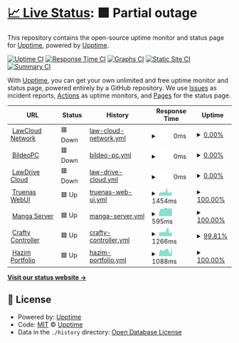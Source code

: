 # [📈 Live Status](https://uptime.lawcloud.page): <!--live status--> **🟧 Partial outage**

This repository contains the open-source uptime monitor and status page for [Upptime](https://upptime.js.org), powered by [Upptime](https://github.com/upptime/upptime).

[![Uptime CI](https://github.com/TheBlankness/uptime-lawcloud/workflows/Uptime%20CI/badge.svg)](https://github.com/TheBlankness/uptime-lawcloud/actions?query=workflow%3A%22Uptime+CI%22)
[![Response Time CI](https://github.com/TheBlankness/uptime-lawcloud/workflows/Response%20Time%20CI/badge.svg)](https://github.com/TheBlankness/uptime-lawcloud/actions?query=workflow%3A%22Response+Time+CI%22)
[![Graphs CI](https://github.com/TheBlankness/uptime-lawcloud/workflows/Graphs%20CI/badge.svg)](https://github.com/TheBlankness/uptime-lawcloud/actions?query=workflow%3A%22Graphs+CI%22)
[![Static Site CI](https://github.com/TheBlankness/uptime-lawcloud/workflows/Static%20Site%20CI/badge.svg)](https://github.com/TheBlankness/uptime-lawcloud/actions?query=workflow%3A%22Static+Site+CI%22)
[![Summary CI](https://github.com/TheBlankness/uptime-lawcloud/workflows/Summary%20CI/badge.svg)](https://github.com/TheBlankness/uptime-lawcloud/actions?query=workflow%3A%22Summary+CI%22)

With [Upptime](https://upptime.js.org), you can get your own unlimited and free uptime monitor and status page, powered entirely by a GitHub repository. We use [Issues](https://github.com/upptime/upptime/issues) as incident reports, [Actions](https://github.com/TheBlankness/uptime-lawcloud/actions) as uptime monitors, and [Pages](https://lawcloud.page) for the status page.

<!--start: status pages-->
<!-- This summary is generated by Upptime (https://github.com/upptime/upptime) -->
<!-- Do not edit this manually, your changes will be overwritten -->
<!-- prettier-ignore -->
| URL | Status | History | Response Time | Uptime |
| --- | ------ | ------- | ------------- | ------ |
| <img alt="" src="https://icons.duckduckgo.com/ip3/null.ico" height="13"> [LawCloud Network](jomcloud.com) | 🟥 Down | [law-cloud-network.yml](https://github.com/TheBlankness/uptime-lawcloud/commits/HEAD/history/law-cloud-network.yml) | <details><summary><img alt="Response time graph" src="./graphs/law-cloud-network/response-time-week.png" height="20"> 0ms</summary><br><a href="https://uptime.jomcloud.com/history/law-cloud-network"><img alt="Response time 1687" src="https://img.shields.io/endpoint?url=https%3A%2F%2Fraw.githubusercontent.com%2FTheBlankness%2Fuptime-lawcloud%2FHEAD%2Fapi%2Flaw-cloud-network%2Fresponse-time.json"></a><br><a href="https://uptime.jomcloud.com/history/law-cloud-network"><img alt="24-hour response time 0" src="https://img.shields.io/endpoint?url=https%3A%2F%2Fraw.githubusercontent.com%2FTheBlankness%2Fuptime-lawcloud%2FHEAD%2Fapi%2Flaw-cloud-network%2Fresponse-time-day.json"></a><br><a href="https://uptime.jomcloud.com/history/law-cloud-network"><img alt="7-day response time 0" src="https://img.shields.io/endpoint?url=https%3A%2F%2Fraw.githubusercontent.com%2FTheBlankness%2Fuptime-lawcloud%2FHEAD%2Fapi%2Flaw-cloud-network%2Fresponse-time-week.json"></a><br><a href="https://uptime.jomcloud.com/history/law-cloud-network"><img alt="30-day response time 0" src="https://img.shields.io/endpoint?url=https%3A%2F%2Fraw.githubusercontent.com%2FTheBlankness%2Fuptime-lawcloud%2FHEAD%2Fapi%2Flaw-cloud-network%2Fresponse-time-month.json"></a><br><a href="https://uptime.jomcloud.com/history/law-cloud-network"><img alt="1-year response time 1687" src="https://img.shields.io/endpoint?url=https%3A%2F%2Fraw.githubusercontent.com%2FTheBlankness%2Fuptime-lawcloud%2FHEAD%2Fapi%2Flaw-cloud-network%2Fresponse-time-year.json"></a></details> | <details><summary><a href="https://uptime.jomcloud.com/history/law-cloud-network">0.00%</a></summary><a href="https://uptime.jomcloud.com/history/law-cloud-network"><img alt="All-time uptime 31.71%" src="https://img.shields.io/endpoint?url=https%3A%2F%2Fraw.githubusercontent.com%2FTheBlankness%2Fuptime-lawcloud%2FHEAD%2Fapi%2Flaw-cloud-network%2Fuptime.json"></a><br><a href="https://uptime.jomcloud.com/history/law-cloud-network"><img alt="24-hour uptime 0.00%" src="https://img.shields.io/endpoint?url=https%3A%2F%2Fraw.githubusercontent.com%2FTheBlankness%2Fuptime-lawcloud%2FHEAD%2Fapi%2Flaw-cloud-network%2Fuptime-day.json"></a><br><a href="https://uptime.jomcloud.com/history/law-cloud-network"><img alt="7-day uptime 0.00%" src="https://img.shields.io/endpoint?url=https%3A%2F%2Fraw.githubusercontent.com%2FTheBlankness%2Fuptime-lawcloud%2FHEAD%2Fapi%2Flaw-cloud-network%2Fuptime-week.json"></a><br><a href="https://uptime.jomcloud.com/history/law-cloud-network"><img alt="30-day uptime 0.00%" src="https://img.shields.io/endpoint?url=https%3A%2F%2Fraw.githubusercontent.com%2FTheBlankness%2Fuptime-lawcloud%2FHEAD%2Fapi%2Flaw-cloud-network%2Fuptime-month.json"></a><br><a href="https://uptime.jomcloud.com/history/law-cloud-network"><img alt="1-year uptime 31.71%" src="https://img.shields.io/endpoint?url=https%3A%2F%2Fraw.githubusercontent.com%2FTheBlankness%2Fuptime-lawcloud%2FHEAD%2Fapi%2Flaw-cloud-network%2Fuptime-year.json"></a></details>
| <img alt="" src="https://icons.duckduckgo.com/ip3/null.ico" height="13"> [BildeoPC](www.bildeopc.com) | 🟥 Down | [bildeo-pc.yml](https://github.com/TheBlankness/uptime-lawcloud/commits/HEAD/history/bildeo-pc.yml) | <details><summary><img alt="Response time graph" src="./graphs/bildeo-pc/response-time-week.png" height="20"> 0ms</summary><br><a href="https://uptime.jomcloud.com/history/bildeo-pc"><img alt="Response time 1088" src="https://img.shields.io/endpoint?url=https%3A%2F%2Fraw.githubusercontent.com%2FTheBlankness%2Fuptime-lawcloud%2FHEAD%2Fapi%2Fbildeo-pc%2Fresponse-time.json"></a><br><a href="https://uptime.jomcloud.com/history/bildeo-pc"><img alt="24-hour response time 0" src="https://img.shields.io/endpoint?url=https%3A%2F%2Fraw.githubusercontent.com%2FTheBlankness%2Fuptime-lawcloud%2FHEAD%2Fapi%2Fbildeo-pc%2Fresponse-time-day.json"></a><br><a href="https://uptime.jomcloud.com/history/bildeo-pc"><img alt="7-day response time 0" src="https://img.shields.io/endpoint?url=https%3A%2F%2Fraw.githubusercontent.com%2FTheBlankness%2Fuptime-lawcloud%2FHEAD%2Fapi%2Fbildeo-pc%2Fresponse-time-week.json"></a><br><a href="https://uptime.jomcloud.com/history/bildeo-pc"><img alt="30-day response time 0" src="https://img.shields.io/endpoint?url=https%3A%2F%2Fraw.githubusercontent.com%2FTheBlankness%2Fuptime-lawcloud%2FHEAD%2Fapi%2Fbildeo-pc%2Fresponse-time-month.json"></a><br><a href="https://uptime.jomcloud.com/history/bildeo-pc"><img alt="1-year response time 1018" src="https://img.shields.io/endpoint?url=https%3A%2F%2Fraw.githubusercontent.com%2FTheBlankness%2Fuptime-lawcloud%2FHEAD%2Fapi%2Fbildeo-pc%2Fresponse-time-year.json"></a></details> | <details><summary><a href="https://uptime.jomcloud.com/history/bildeo-pc">0.00%</a></summary><a href="https://uptime.jomcloud.com/history/bildeo-pc"><img alt="All-time uptime 54.15%" src="https://img.shields.io/endpoint?url=https%3A%2F%2Fraw.githubusercontent.com%2FTheBlankness%2Fuptime-lawcloud%2FHEAD%2Fapi%2Fbildeo-pc%2Fuptime.json"></a><br><a href="https://uptime.jomcloud.com/history/bildeo-pc"><img alt="24-hour uptime 0.00%" src="https://img.shields.io/endpoint?url=https%3A%2F%2Fraw.githubusercontent.com%2FTheBlankness%2Fuptime-lawcloud%2FHEAD%2Fapi%2Fbildeo-pc%2Fuptime-day.json"></a><br><a href="https://uptime.jomcloud.com/history/bildeo-pc"><img alt="7-day uptime 0.00%" src="https://img.shields.io/endpoint?url=https%3A%2F%2Fraw.githubusercontent.com%2FTheBlankness%2Fuptime-lawcloud%2FHEAD%2Fapi%2Fbildeo-pc%2Fuptime-week.json"></a><br><a href="https://uptime.jomcloud.com/history/bildeo-pc"><img alt="30-day uptime 0.00%" src="https://img.shields.io/endpoint?url=https%3A%2F%2Fraw.githubusercontent.com%2FTheBlankness%2Fuptime-lawcloud%2FHEAD%2Fapi%2Fbildeo-pc%2Fuptime-month.json"></a><br><a href="https://uptime.jomcloud.com/history/bildeo-pc"><img alt="1-year uptime 42.30%" src="https://img.shields.io/endpoint?url=https%3A%2F%2Fraw.githubusercontent.com%2FTheBlankness%2Fuptime-lawcloud%2FHEAD%2Fapi%2Fbildeo-pc%2Fuptime-year.json"></a></details>
| <img alt="" src="https://icons.duckduckgo.com/ip3/null.ico" height="13"> [LawDrive Cloud](lawdrive.jomcloud.com) | 🟥 Down | [law-drive-cloud.yml](https://github.com/TheBlankness/uptime-lawcloud/commits/HEAD/history/law-drive-cloud.yml) | <details><summary><img alt="Response time graph" src="./graphs/law-drive-cloud/response-time-week.png" height="20"> 0ms</summary><br><a href="https://uptime.jomcloud.com/history/law-drive-cloud"><img alt="Response time 1313" src="https://img.shields.io/endpoint?url=https%3A%2F%2Fraw.githubusercontent.com%2FTheBlankness%2Fuptime-lawcloud%2FHEAD%2Fapi%2Flaw-drive-cloud%2Fresponse-time.json"></a><br><a href="https://uptime.jomcloud.com/history/law-drive-cloud"><img alt="24-hour response time 0" src="https://img.shields.io/endpoint?url=https%3A%2F%2Fraw.githubusercontent.com%2FTheBlankness%2Fuptime-lawcloud%2FHEAD%2Fapi%2Flaw-drive-cloud%2Fresponse-time-day.json"></a><br><a href="https://uptime.jomcloud.com/history/law-drive-cloud"><img alt="7-day response time 0" src="https://img.shields.io/endpoint?url=https%3A%2F%2Fraw.githubusercontent.com%2FTheBlankness%2Fuptime-lawcloud%2FHEAD%2Fapi%2Flaw-drive-cloud%2Fresponse-time-week.json"></a><br><a href="https://uptime.jomcloud.com/history/law-drive-cloud"><img alt="30-day response time 0" src="https://img.shields.io/endpoint?url=https%3A%2F%2Fraw.githubusercontent.com%2FTheBlankness%2Fuptime-lawcloud%2FHEAD%2Fapi%2Flaw-drive-cloud%2Fresponse-time-month.json"></a><br><a href="https://uptime.jomcloud.com/history/law-drive-cloud"><img alt="1-year response time 1321" src="https://img.shields.io/endpoint?url=https%3A%2F%2Fraw.githubusercontent.com%2FTheBlankness%2Fuptime-lawcloud%2FHEAD%2Fapi%2Flaw-drive-cloud%2Fresponse-time-year.json"></a></details> | <details><summary><a href="https://uptime.jomcloud.com/history/law-drive-cloud">0.00%</a></summary><a href="https://uptime.jomcloud.com/history/law-drive-cloud"><img alt="All-time uptime 50.13%" src="https://img.shields.io/endpoint?url=https%3A%2F%2Fraw.githubusercontent.com%2FTheBlankness%2Fuptime-lawcloud%2FHEAD%2Fapi%2Flaw-drive-cloud%2Fuptime.json"></a><br><a href="https://uptime.jomcloud.com/history/law-drive-cloud"><img alt="24-hour uptime 0.00%" src="https://img.shields.io/endpoint?url=https%3A%2F%2Fraw.githubusercontent.com%2FTheBlankness%2Fuptime-lawcloud%2FHEAD%2Fapi%2Flaw-drive-cloud%2Fuptime-day.json"></a><br><a href="https://uptime.jomcloud.com/history/law-drive-cloud"><img alt="7-day uptime 0.00%" src="https://img.shields.io/endpoint?url=https%3A%2F%2Fraw.githubusercontent.com%2FTheBlankness%2Fuptime-lawcloud%2FHEAD%2Fapi%2Flaw-drive-cloud%2Fuptime-week.json"></a><br><a href="https://uptime.jomcloud.com/history/law-drive-cloud"><img alt="30-day uptime 0.00%" src="https://img.shields.io/endpoint?url=https%3A%2F%2Fraw.githubusercontent.com%2FTheBlankness%2Fuptime-lawcloud%2FHEAD%2Fapi%2Flaw-drive-cloud%2Fuptime-month.json"></a><br><a href="https://uptime.jomcloud.com/history/law-drive-cloud"><img alt="1-year uptime 36.66%" src="https://img.shields.io/endpoint?url=https%3A%2F%2Fraw.githubusercontent.com%2FTheBlankness%2Fuptime-lawcloud%2FHEAD%2Fapi%2Flaw-drive-cloud%2Fuptime-year.json"></a></details>
| <img alt="" src="https://icons.duckduckgo.com/ip3/null.ico" height="13"> [Truenas WebUI](truenas.jomcloud.com) | 🟩 Up | [truenas-web-ui.yml](https://github.com/TheBlankness/uptime-lawcloud/commits/HEAD/history/truenas-web-ui.yml) | <details><summary><img alt="Response time graph" src="./graphs/truenas-web-ui/response-time-week.png" height="20"> 1454ms</summary><br><a href="https://uptime.jomcloud.com/history/truenas-web-ui"><img alt="Response time 1361" src="https://img.shields.io/endpoint?url=https%3A%2F%2Fraw.githubusercontent.com%2FTheBlankness%2Fuptime-lawcloud%2FHEAD%2Fapi%2Ftruenas-web-ui%2Fresponse-time.json"></a><br><a href="https://uptime.jomcloud.com/history/truenas-web-ui"><img alt="24-hour response time 1295" src="https://img.shields.io/endpoint?url=https%3A%2F%2Fraw.githubusercontent.com%2FTheBlankness%2Fuptime-lawcloud%2FHEAD%2Fapi%2Ftruenas-web-ui%2Fresponse-time-day.json"></a><br><a href="https://uptime.jomcloud.com/history/truenas-web-ui"><img alt="7-day response time 1454" src="https://img.shields.io/endpoint?url=https%3A%2F%2Fraw.githubusercontent.com%2FTheBlankness%2Fuptime-lawcloud%2FHEAD%2Fapi%2Ftruenas-web-ui%2Fresponse-time-week.json"></a><br><a href="https://uptime.jomcloud.com/history/truenas-web-ui"><img alt="30-day response time 1359" src="https://img.shields.io/endpoint?url=https%3A%2F%2Fraw.githubusercontent.com%2FTheBlankness%2Fuptime-lawcloud%2FHEAD%2Fapi%2Ftruenas-web-ui%2Fresponse-time-month.json"></a><br><a href="https://uptime.jomcloud.com/history/truenas-web-ui"><img alt="1-year response time 1353" src="https://img.shields.io/endpoint?url=https%3A%2F%2Fraw.githubusercontent.com%2FTheBlankness%2Fuptime-lawcloud%2FHEAD%2Fapi%2Ftruenas-web-ui%2Fresponse-time-year.json"></a></details> | <details><summary><a href="https://uptime.jomcloud.com/history/truenas-web-ui">100.00%</a></summary><a href="https://uptime.jomcloud.com/history/truenas-web-ui"><img alt="All-time uptime 74.55%" src="https://img.shields.io/endpoint?url=https%3A%2F%2Fraw.githubusercontent.com%2FTheBlankness%2Fuptime-lawcloud%2FHEAD%2Fapi%2Ftruenas-web-ui%2Fuptime.json"></a><br><a href="https://uptime.jomcloud.com/history/truenas-web-ui"><img alt="24-hour uptime 100.00%" src="https://img.shields.io/endpoint?url=https%3A%2F%2Fraw.githubusercontent.com%2FTheBlankness%2Fuptime-lawcloud%2FHEAD%2Fapi%2Ftruenas-web-ui%2Fuptime-day.json"></a><br><a href="https://uptime.jomcloud.com/history/truenas-web-ui"><img alt="7-day uptime 100.00%" src="https://img.shields.io/endpoint?url=https%3A%2F%2Fraw.githubusercontent.com%2FTheBlankness%2Fuptime-lawcloud%2FHEAD%2Fapi%2Ftruenas-web-ui%2Fuptime-week.json"></a><br><a href="https://uptime.jomcloud.com/history/truenas-web-ui"><img alt="30-day uptime 62.23%" src="https://img.shields.io/endpoint?url=https%3A%2F%2Fraw.githubusercontent.com%2FTheBlankness%2Fuptime-lawcloud%2FHEAD%2Fapi%2Ftruenas-web-ui%2Fuptime-month.json"></a><br><a href="https://uptime.jomcloud.com/history/truenas-web-ui"><img alt="1-year uptime 58.43%" src="https://img.shields.io/endpoint?url=https%3A%2F%2Fraw.githubusercontent.com%2FTheBlankness%2Fuptime-lawcloud%2FHEAD%2Fapi%2Ftruenas-web-ui%2Fuptime-year.json"></a></details>
| <img alt="" src="https://icons.duckduckgo.com/ip3/null.ico" height="13"> [Manga Server](manga.jomcloud.com) | 🟩 Up | [manga-server.yml](https://github.com/TheBlankness/uptime-lawcloud/commits/HEAD/history/manga-server.yml) | <details><summary><img alt="Response time graph" src="./graphs/manga-server/response-time-week.png" height="20"> 595ms</summary><br><a href="https://uptime.jomcloud.com/history/manga-server"><img alt="Response time 1182" src="https://img.shields.io/endpoint?url=https%3A%2F%2Fraw.githubusercontent.com%2FTheBlankness%2Fuptime-lawcloud%2FHEAD%2Fapi%2Fmanga-server%2Fresponse-time.json"></a><br><a href="https://uptime.jomcloud.com/history/manga-server"><img alt="24-hour response time 651" src="https://img.shields.io/endpoint?url=https%3A%2F%2Fraw.githubusercontent.com%2FTheBlankness%2Fuptime-lawcloud%2FHEAD%2Fapi%2Fmanga-server%2Fresponse-time-day.json"></a><br><a href="https://uptime.jomcloud.com/history/manga-server"><img alt="7-day response time 595" src="https://img.shields.io/endpoint?url=https%3A%2F%2Fraw.githubusercontent.com%2FTheBlankness%2Fuptime-lawcloud%2FHEAD%2Fapi%2Fmanga-server%2Fresponse-time-week.json"></a><br><a href="https://uptime.jomcloud.com/history/manga-server"><img alt="30-day response time 861" src="https://img.shields.io/endpoint?url=https%3A%2F%2Fraw.githubusercontent.com%2FTheBlankness%2Fuptime-lawcloud%2FHEAD%2Fapi%2Fmanga-server%2Fresponse-time-month.json"></a><br><a href="https://uptime.jomcloud.com/history/manga-server"><img alt="1-year response time 1182" src="https://img.shields.io/endpoint?url=https%3A%2F%2Fraw.githubusercontent.com%2FTheBlankness%2Fuptime-lawcloud%2FHEAD%2Fapi%2Fmanga-server%2Fresponse-time-year.json"></a></details> | <details><summary><a href="https://uptime.jomcloud.com/history/manga-server">100.00%</a></summary><a href="https://uptime.jomcloud.com/history/manga-server"><img alt="All-time uptime 99.41%" src="https://img.shields.io/endpoint?url=https%3A%2F%2Fraw.githubusercontent.com%2FTheBlankness%2Fuptime-lawcloud%2FHEAD%2Fapi%2Fmanga-server%2Fuptime.json"></a><br><a href="https://uptime.jomcloud.com/history/manga-server"><img alt="24-hour uptime 100.00%" src="https://img.shields.io/endpoint?url=https%3A%2F%2Fraw.githubusercontent.com%2FTheBlankness%2Fuptime-lawcloud%2FHEAD%2Fapi%2Fmanga-server%2Fuptime-day.json"></a><br><a href="https://uptime.jomcloud.com/history/manga-server"><img alt="7-day uptime 100.00%" src="https://img.shields.io/endpoint?url=https%3A%2F%2Fraw.githubusercontent.com%2FTheBlankness%2Fuptime-lawcloud%2FHEAD%2Fapi%2Fmanga-server%2Fuptime-week.json"></a><br><a href="https://uptime.jomcloud.com/history/manga-server"><img alt="30-day uptime 99.61%" src="https://img.shields.io/endpoint?url=https%3A%2F%2Fraw.githubusercontent.com%2FTheBlankness%2Fuptime-lawcloud%2FHEAD%2Fapi%2Fmanga-server%2Fuptime-month.json"></a><br><a href="https://uptime.jomcloud.com/history/manga-server"><img alt="1-year uptime 99.41%" src="https://img.shields.io/endpoint?url=https%3A%2F%2Fraw.githubusercontent.com%2FTheBlankness%2Fuptime-lawcloud%2FHEAD%2Fapi%2Fmanga-server%2Fuptime-year.json"></a></details>
| <img alt="" src="https://icons.duckduckgo.com/ip3/null.ico" height="13"> [Crafty Controller](crafty.jomcloud.com) | 🟩 Up | [crafty-controller.yml](https://github.com/TheBlankness/uptime-lawcloud/commits/HEAD/history/crafty-controller.yml) | <details><summary><img alt="Response time graph" src="./graphs/crafty-controller/response-time-week.png" height="20"> 1266ms</summary><br><a href="https://uptime.jomcloud.com/history/crafty-controller"><img alt="Response time 1180" src="https://img.shields.io/endpoint?url=https%3A%2F%2Fraw.githubusercontent.com%2FTheBlankness%2Fuptime-lawcloud%2FHEAD%2Fapi%2Fcrafty-controller%2Fresponse-time.json"></a><br><a href="https://uptime.jomcloud.com/history/crafty-controller"><img alt="24-hour response time 1068" src="https://img.shields.io/endpoint?url=https%3A%2F%2Fraw.githubusercontent.com%2FTheBlankness%2Fuptime-lawcloud%2FHEAD%2Fapi%2Fcrafty-controller%2Fresponse-time-day.json"></a><br><a href="https://uptime.jomcloud.com/history/crafty-controller"><img alt="7-day response time 1266" src="https://img.shields.io/endpoint?url=https%3A%2F%2Fraw.githubusercontent.com%2FTheBlankness%2Fuptime-lawcloud%2FHEAD%2Fapi%2Fcrafty-controller%2Fresponse-time-week.json"></a><br><a href="https://uptime.jomcloud.com/history/crafty-controller"><img alt="30-day response time 1276" src="https://img.shields.io/endpoint?url=https%3A%2F%2Fraw.githubusercontent.com%2FTheBlankness%2Fuptime-lawcloud%2FHEAD%2Fapi%2Fcrafty-controller%2Fresponse-time-month.json"></a><br><a href="https://uptime.jomcloud.com/history/crafty-controller"><img alt="1-year response time 1180" src="https://img.shields.io/endpoint?url=https%3A%2F%2Fraw.githubusercontent.com%2FTheBlankness%2Fuptime-lawcloud%2FHEAD%2Fapi%2Fcrafty-controller%2Fresponse-time-year.json"></a></details> | <details><summary><a href="https://uptime.jomcloud.com/history/crafty-controller">99.81%</a></summary><a href="https://uptime.jomcloud.com/history/crafty-controller"><img alt="All-time uptime 15.19%" src="https://img.shields.io/endpoint?url=https%3A%2F%2Fraw.githubusercontent.com%2FTheBlankness%2Fuptime-lawcloud%2FHEAD%2Fapi%2Fcrafty-controller%2Fuptime.json"></a><br><a href="https://uptime.jomcloud.com/history/crafty-controller"><img alt="24-hour uptime 100.00%" src="https://img.shields.io/endpoint?url=https%3A%2F%2Fraw.githubusercontent.com%2FTheBlankness%2Fuptime-lawcloud%2FHEAD%2Fapi%2Fcrafty-controller%2Fuptime-day.json"></a><br><a href="https://uptime.jomcloud.com/history/crafty-controller"><img alt="7-day uptime 99.81%" src="https://img.shields.io/endpoint?url=https%3A%2F%2Fraw.githubusercontent.com%2FTheBlankness%2Fuptime-lawcloud%2FHEAD%2Fapi%2Fcrafty-controller%2Fuptime-week.json"></a><br><a href="https://uptime.jomcloud.com/history/crafty-controller"><img alt="30-day uptime 58.57%" src="https://img.shields.io/endpoint?url=https%3A%2F%2Fraw.githubusercontent.com%2FTheBlankness%2Fuptime-lawcloud%2FHEAD%2Fapi%2Fcrafty-controller%2Fuptime-month.json"></a><br><a href="https://uptime.jomcloud.com/history/crafty-controller"><img alt="1-year uptime 15.19%" src="https://img.shields.io/endpoint?url=https%3A%2F%2Fraw.githubusercontent.com%2FTheBlankness%2Fuptime-lawcloud%2FHEAD%2Fapi%2Fcrafty-controller%2Fuptime-year.json"></a></details>
| <img alt="" src="https://icons.duckduckgo.com/ip3/null.ico" height="13"> [Hazim Portfolio](hazim.jomcloud.com) | 🟩 Up | [hazim-portfolio.yml](https://github.com/TheBlankness/uptime-lawcloud/commits/HEAD/history/hazim-portfolio.yml) | <details><summary><img alt="Response time graph" src="./graphs/hazim-portfolio/response-time-week.png" height="20"> 1088ms</summary><br><a href="https://uptime.jomcloud.com/history/hazim-portfolio"><img alt="Response time 847" src="https://img.shields.io/endpoint?url=https%3A%2F%2Fraw.githubusercontent.com%2FTheBlankness%2Fuptime-lawcloud%2FHEAD%2Fapi%2Fhazim-portfolio%2Fresponse-time.json"></a><br><a href="https://uptime.jomcloud.com/history/hazim-portfolio"><img alt="24-hour response time 1566" src="https://img.shields.io/endpoint?url=https%3A%2F%2Fraw.githubusercontent.com%2FTheBlankness%2Fuptime-lawcloud%2FHEAD%2Fapi%2Fhazim-portfolio%2Fresponse-time-day.json"></a><br><a href="https://uptime.jomcloud.com/history/hazim-portfolio"><img alt="7-day response time 1088" src="https://img.shields.io/endpoint?url=https%3A%2F%2Fraw.githubusercontent.com%2FTheBlankness%2Fuptime-lawcloud%2FHEAD%2Fapi%2Fhazim-portfolio%2Fresponse-time-week.json"></a><br><a href="https://uptime.jomcloud.com/history/hazim-portfolio"><img alt="30-day response time 1566" src="https://img.shields.io/endpoint?url=https%3A%2F%2Fraw.githubusercontent.com%2FTheBlankness%2Fuptime-lawcloud%2FHEAD%2Fapi%2Fhazim-portfolio%2Fresponse-time-month.json"></a><br><a href="https://uptime.jomcloud.com/history/hazim-portfolio"><img alt="1-year response time 847" src="https://img.shields.io/endpoint?url=https%3A%2F%2Fraw.githubusercontent.com%2FTheBlankness%2Fuptime-lawcloud%2FHEAD%2Fapi%2Fhazim-portfolio%2Fresponse-time-year.json"></a></details> | <details><summary><a href="https://uptime.jomcloud.com/history/hazim-portfolio">100.00%</a></summary><a href="https://uptime.jomcloud.com/history/hazim-portfolio"><img alt="All-time uptime 99.99%" src="https://img.shields.io/endpoint?url=https%3A%2F%2Fraw.githubusercontent.com%2FTheBlankness%2Fuptime-lawcloud%2FHEAD%2Fapi%2Fhazim-portfolio%2Fuptime.json"></a><br><a href="https://uptime.jomcloud.com/history/hazim-portfolio"><img alt="24-hour uptime 100.00%" src="https://img.shields.io/endpoint?url=https%3A%2F%2Fraw.githubusercontent.com%2FTheBlankness%2Fuptime-lawcloud%2FHEAD%2Fapi%2Fhazim-portfolio%2Fuptime-day.json"></a><br><a href="https://uptime.jomcloud.com/history/hazim-portfolio"><img alt="7-day uptime 100.00%" src="https://img.shields.io/endpoint?url=https%3A%2F%2Fraw.githubusercontent.com%2FTheBlankness%2Fuptime-lawcloud%2FHEAD%2Fapi%2Fhazim-portfolio%2Fuptime-week.json"></a><br><a href="https://uptime.jomcloud.com/history/hazim-portfolio"><img alt="30-day uptime 99.96%" src="https://img.shields.io/endpoint?url=https%3A%2F%2Fraw.githubusercontent.com%2FTheBlankness%2Fuptime-lawcloud%2FHEAD%2Fapi%2Fhazim-portfolio%2Fuptime-month.json"></a><br><a href="https://uptime.jomcloud.com/history/hazim-portfolio"><img alt="1-year uptime 99.99%" src="https://img.shields.io/endpoint?url=https%3A%2F%2Fraw.githubusercontent.com%2FTheBlankness%2Fuptime-lawcloud%2FHEAD%2Fapi%2Fhazim-portfolio%2Fuptime-year.json"></a></details>

<!--end: status pages-->

[**Visit our status website →**](https://lawcloud.page)

## 📄 License

- Powered by: [Upptime](https://github.com/upptime/upptime)
- Code: [MIT](./LICENSE) © [Upptime](https://upptime.js.org)
- Data in the `./history` directory: [Open Database License](https://opendatacommons.org/licenses/odbl/1-0/)
